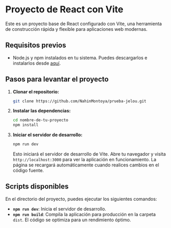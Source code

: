 # Proyecto de React con Vite

Este es un proyecto base de React configurado con Vite, una herramienta de construcción rápida y flexible para aplicaciones web modernas.

## Requisitos previos

- Node.js y npm instalados en tu sistema. Puedes descargarlos e instalarlos desde [aquí](https://nodejs.org/).

## Pasos para levantar el proyecto

1. **Clonar el repositorio:**

    ```bash
    git clone https://github.com/NahinMontoya/prueba-jelou.git
    ```

2. **Instalar las dependencias:**

    ```bash
    cd nombre-de-tu-proyecto
    npm install
    ```

3. **Iniciar el servidor de desarrollo:**

    ```bash
    npm run dev
    ```

   Esto iniciará el servidor de desarrollo de Vite. Abre tu navegador y visita `http://localhost:3000` para ver la aplicación en funcionamiento. La página se recargará automáticamente cuando realices cambios en el código fuente.

## Scripts disponibles

En el directorio del proyecto, puedes ejecutar los siguientes comandos:

- **`npm run dev`**: Inicia el servidor de desarrollo.
- **`npm run build`**: Compila la aplicación para producción en la carpeta `dist`. El código se optimiza para un rendimiento óptimo.
